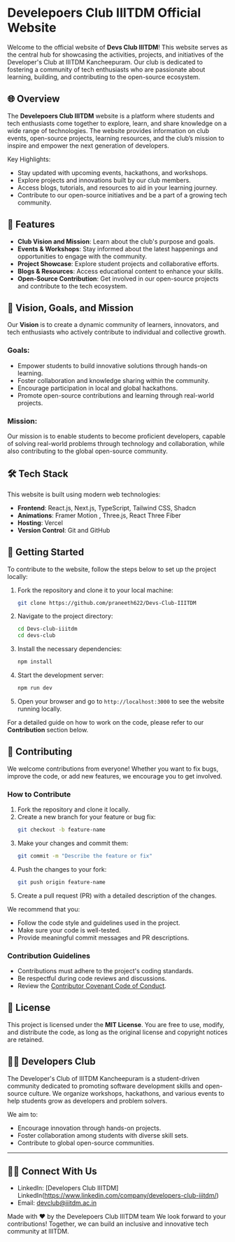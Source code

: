 # Develepoers Club IIITDM Official Website

Welcome to the official website of **Devs Club IIITDM**! This website serves as the central hub for showcasing the activities, projects, and initiatives of the Developer's Club at IIITDM Kancheepuram. Our club is dedicated to fostering a community of tech enthusiasts who are passionate about learning, building, and contributing to the open-source ecosystem.

## 🌐 Overview

The **Develepoers Club IIITDM** website is a platform where students and tech enthusiasts come together to explore, learn, and share knowledge on a wide range of technologies. The website provides information on club events, open-source projects, learning resources, and the club’s mission to inspire and empower the next generation of developers.

Key Highlights:
- Stay updated with upcoming events, hackathons, and workshops.
- Explore projects and innovations built by our club members.
- Access blogs, tutorials, and resources to aid in your learning journey.
- Contribute to our open-source initiatives and be a part of a growing tech community.

## 🚀 Features

- **Club Vision and Mission**: Learn about the club's purpose and goals.
- **Events & Workshops**: Stay informed about the latest happenings and opportunities to engage with the community.
- **Project Showcase**: Explore student projects and collaborative efforts.
- **Blogs & Resources**: Access educational content to enhance your skills.
- **Open-Source Contribution**: Get involved in our open-source projects and contribute to the tech ecosystem.

## 🎯 Vision, Goals, and Mission

Our **Vision** is to create a dynamic community of learners, innovators, and tech enthusiasts who actively contribute to individual and collective growth.

### **Goals**:
- Empower students to build innovative solutions through hands-on learning.
- Foster collaboration and knowledge sharing within the community.
- Encourage participation in local and global hackathons.
- Promote open-source contributions and learning through real-world projects.

### **Mission**:
Our mission is to enable students to become proficient developers, capable of solving real-world problems through technology and collaboration, while also contributing to the global open-source community.

## 🛠️ Tech Stack

This website is built using modern web technologies:

- **Frontend**: React.js, Next.js, TypeScript, Tailwind CSS, Shadcn
- **Animations**: Framer Motion , Three.js, React Three Fiber
- **Hosting**: Vercel
- **Version Control**: Git and GitHub

## 📖 Getting Started

To contribute to the website, follow the steps below to set up the project locally:

1. Fork the repository and clone it to your local machine:
   ```bash
   git clone https://github.com/praneeth622/Devs-Club-IIITDM
   ```

2. Navigate to the project directory:
   ```bash
   cd Devs-club-iiitdm
   cd devs-club
   ```

3. Install the necessary dependencies:
   ```bash
   npm install
   ```

4. Start the development server:
   ```bash
   npm run dev
   ```

5. Open your browser and go to `http://localhost:3000` to see the website running locally.

For a detailed guide on how to work on the code, please refer to our **Contribution** section below.

## 🤝 Contributing

We welcome contributions from everyone! Whether you want to fix bugs, improve the code, or add new features, we encourage you to get involved.

### How to Contribute

1. Fork the repository and clone it locally.
2. Create a new branch for your feature or bug fix:
   ```bash
   git checkout -b feature-name
   ```
3. Make your changes and commit them:
   ```bash
   git commit -m "Describe the feature or fix"
   ```
4. Push the changes to your fork:
   ```bash
   git push origin feature-name
   ```
5. Create a pull request (PR) with a detailed description of the changes.

We recommend that you:
- Follow the code style and guidelines used in the project.
- Make sure your code is well-tested.
- Provide meaningful commit messages and PR descriptions.
  
### Contribution Guidelines

- Contributions must adhere to the project's coding standards.
- Be respectful during code reviews and discussions.
- Review the [Contributor Covenant Code of Conduct](https://www.contributor-covenant.org/version/2/0/code_of_conduct/).

## 📜 License

This project is licensed under the **MIT License**. You are free to use, modify, and distribute the code, as long as the original license and copyright notices are retained.

## 🧑‍💻 Developers Club

The Developer's Club of IIITDM Kancheepuram is a student-driven community dedicated to promoting software development skills and open-source culture. We organize workshops, hackathons, and various events to help students grow as developers and problem solvers.

We aim to:
- Encourage innovation through hands-on projects.
- Foster collaboration among students with diverse skill sets.
- Contribute to global open-source communities.

---
## 🧑‍💻 Connect With Us
- LinkedIn: [Developers Club IIITDM] LinkedIn(https://www.linkedin.com/company/developers-club-iiitdm/)
- Email: devclub@iiitdm.ac.in

Made with ❤️ by the Develepoers Club IIITDM team
We look forward to your contributions! Together, we can build an inclusive and innovative tech community at IIITDM.

